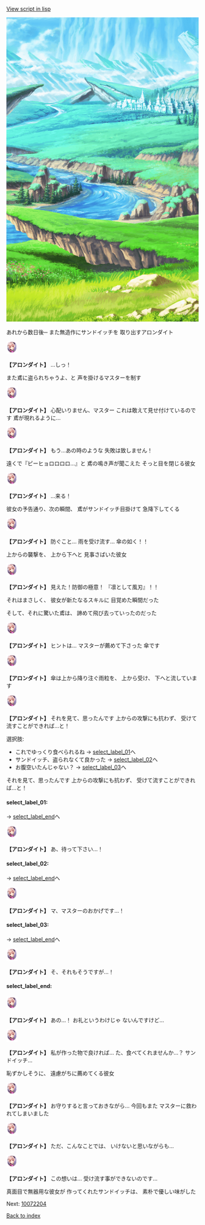 [View script in lisp](../scripts/10072203.txt)

![plain.png](../images/backgrounds/plain.png)

あれから数日後─
また無造作にサンドイッチを
取り出すアロンダイト

<img src="../images/units/100721.png" alt="100721.png" height="34"/>

**【アロンダイト】**
…しっ！

また鳶に盗られちゃうよ、と
声を掛けるマスターを制す

<img src="../images/units/100721.png" alt="100721.png" height="34"/>

**【アロンダイト】**
心配いりません、マスター
これは敢えて見せ付けているのです
鳶が現れるように…

<img src="../images/units/100721.png" alt="100721.png" height="34"/>

**【アロンダイト】**
もう…あの時のような
失敗は致しません！

遠くで『ピーヒョロロロロ…』と
鳶の鳴き声が聞こえた
そっと目を閉じる彼女

<img src="../images/units/100721.png" alt="100721.png" height="34"/>

**【アロンダイト】**
…来る！

彼女の予告通り、次の瞬間、
鳶がサンドイッチ目掛けて
急降下してくる

<img src="../images/units/100721.png" alt="100721.png" height="34"/>

**【アロンダイト】**
防ぐこと…
雨を受け流す…
傘の如く！！

上からの襲撃を、
上から下へと
見事さばいた彼女

<img src="../images/units/100721.png" alt="100721.png" height="34"/>

**【アロンダイト】**
見えた！防御の極意！
『凛として風刃』！！

それはまさしく、
彼女が新たなるスキルに
目覚めた瞬間だった

そして、それに驚いた鳶は、
諦めて飛び去っていったのだった

<img src="../images/units/100721.png" alt="100721.png" height="34"/>

**【アロンダイト】**
ヒントは…
マスターが薦めて下さった
傘です

<img src="../images/units/100721.png" alt="100721.png" height="34"/>

**【アロンダイト】**
傘は上から降り注ぐ雨粒を、
上から受け、
下へと流しています

<img src="../images/units/100721.png" alt="100721.png" height="34"/>

**【アロンダイト】**
それを見て、思ったんです
上からの攻撃にも抗わず、
受けて流すことができれば…と！

選択肢:
- これでゆっくり食べられるね → [select_label_01](#select_label_01)へ
- サンドイッチ、盗られなくて良かった → [select_label_02](#select_label_02)へ
- お腹空いたんじゃない？ → [select_label_03](#select_label_03)へ

それを見て、思ったんです
上からの攻撃にも抗わず、
受けて流すことができれば…と！

#### select_label_01:
 → [select_label_end](#select_label_end)へ

<img src="../images/units/100721.png" alt="100721.png" height="34"/>

**【アロンダイト】**
あ、待って下さい…！

#### select_label_02:
 → [select_label_end](#select_label_end)へ

<img src="../images/units/100721.png" alt="100721.png" height="34"/>

**【アロンダイト】**
マ、マスターのおかげです…！

#### select_label_03:
 → [select_label_end](#select_label_end)へ

<img src="../images/units/100721.png" alt="100721.png" height="34"/>

**【アロンダイト】**
そ、それもそうですが…！　

#### select_label_end:

<img src="../images/units/100721.png" alt="100721.png" height="34"/>

**【アロンダイト】**
あの…！
お礼というわけじゃ
ないんですけど…

<img src="../images/units/100721.png" alt="100721.png" height="34"/>

**【アロンダイト】**
私が作った物で良ければ…
た、食べてくれませんか…？
サンドイッチ…

恥ずかしそうに、
遠慮がちに薦めてくる彼女

<img src="../images/units/100721.png" alt="100721.png" height="34"/>

**【アロンダイト】**
お守りすると言っておきながら…
今回もまた
マスターに救われてしまいました

<img src="../images/units/100721.png" alt="100721.png" height="34"/>

**【アロンダイト】**
ただ、こんなことでは、
いけないと思いながらも…

<img src="../images/units/100721.png" alt="100721.png" height="34"/>

**【アロンダイト】**
この想いは…
受け流す事ができないのです…

真面目で無器用な彼女が
作ってくれたサンドイッチは、
素朴で優しい味がした

Next: [10072204](10072204.md)

[Back to index](index.md)
